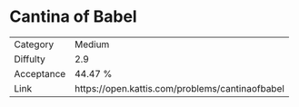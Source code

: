 # Cantina of Babel

<table>
    <tr>
        <td>Category</td>
        <td>Medium</td>
    </tr>
    <tr>
        <td>Diffulty</td>
        <td>2.9</td>
    </tr>
    <tr>
        <td>Acceptance</td>
        <td>44.47 %</td>
    </tr>
    <tr>
        <td>Link</td>
        <td>https://open.kattis.com/problems/cantinaofbabel</td>
    </tr>
</table>